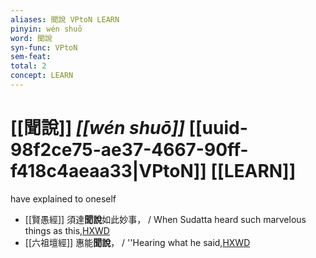 ```yaml
---
aliases: 聞說 VPtoN LEARN
pinyin: wén shuō
word: 聞說
syn-func: VPtoN
sem-feat: 
total: 2
concept: LEARN 
---
```

# [[聞說]] *[[wén shuō]]*  [[uuid-98f2ce75-ae37-4667-90ff-f418c4aeaa33|VPtoN]] [[LEARN]]
have explained to oneself
 - [[賢愚經]] 須達**聞說**如此妙事， / When Sudatta heard such marvelous things as this,[HXWD](https://hxwd.org/textview.html?location=KR6b0059_T_010-0419a.29)
 - [[六祖壇經]] 惠能**聞說**， / ''Hearing what he said,[HXWD](https://hxwd.org/textview.html?location=KR6q0082_T_001-0337a.51)